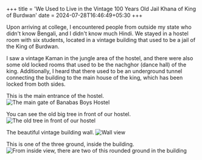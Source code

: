 +++
title = 'We Used to Live in the Vintage 100 Years Old Jail Khana of King of Burdwan'
date = 2024-07-28T16:46:49+05:30
+++

Upon arriving at college, I encountered people from outside my state who didn't know Bengali, and I didn't know much Hindi. We stayed in a hostel room with six students, located in a vintage building that used to be a jail of the King of Burdwan. 

I saw a vintage Kaman in the jungle area of the hostel, and there were also some old locked rooms that used to be the nachghor (dance hall) of the king. Additionally, I heard that there used to be an underground tunnel connecting the building to the main house of the king, which has been locked from both sides.


This is the main entrance of the hostel.
![The main gate of Banabas Boys Hostel](/img/banabas/banabas.jpg)


You can see the old big tree in front of our hostel.
![The old tree in front of our hostel](/img/banabas/banabas1.jpg)


The beautiful vintage building wall.
![Wall view](/img/banabas/banabas2.jpg)


This is one of the three ground, inside the building. 
![From inside view, there are two of this rounded ground in the building](/img/banabas/banabas3.jpg)
